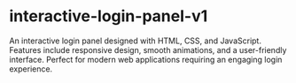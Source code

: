 # interactive-login-panel-v1
An interactive login panel designed with HTML, CSS, and JavaScript. Features include responsive design, smooth animations, and a user-friendly interface. Perfect for modern web applications requiring an engaging login experience.

